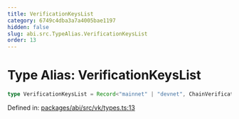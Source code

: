 ```yaml
---
title: VerificationKeysList
category: 6749c4dba3a7a4005bae1197
hidden: false
slug: abi.src.TypeAlias.VerificationKeysList
order: 13
---
```


# Type Alias: VerificationKeysList

```ts
type VerificationKeysList = Record<"mainnet" | "devnet", ChainVerificationKeysList>;
```

Defined in: [packages/abi/src/vk/types.ts:13](https://github.com/zkcloudworker/minatokens-lib/blob/main/packages/abi/src/vk/types.ts#L13)
